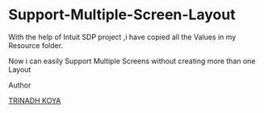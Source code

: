 # Support-Multiple-Screen-Layout


With the help of Intuit SDP project ,i have copied all the Values in my Resource folder.

Now i can easily Support Multiple Screens without creating more than one Layout





Author

<a href ="https://trinadhkoya.github.io/">TRINADH KOYA</a>